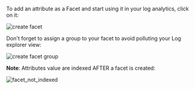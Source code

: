 To add an attribute as a Facet and start using it in your log analytics, click on it:

![create facet](https://raw.githubusercontent.com/l0k0ms/workshops/master/log-workshop-2/images/create_facet.png)

Don't forget to assign a group to your facet to avoid polluting your Log explorer view:

![create facet group](https://raw.githubusercontent.com/l0k0ms/workshops/master/log-workshop-2/images/creating_facet_group.png)

**Note**: Attributes value are indexed AFTER a facet is created:

![facet_not_indexed](https://raw.githubusercontent.com/l0k0ms/workshops/master/log-workshop-2/images/facet_not_indexed.png)
